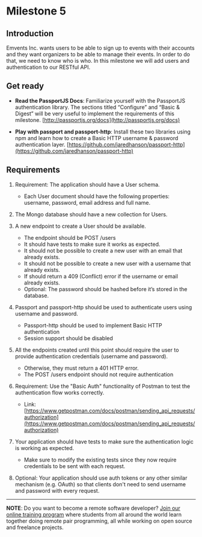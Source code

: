 # Milestone 5

## Introduction
Emvents Inc. wants users to be able to sign up to events with their accounts and they want organizers to be able to manage their events. In order to do that, we need to know who is who. In this milestone we will add users and authentication to our RESTful API.

## Get ready

- **Read the PassportJS Docs**:
Familiarize yourself with the PassportJS authentication library. The sections titled “Configure” and “Basic & Digest” will be very useful to implement the requirements of this milestone. [http://passportjs.org/docs](http://passportjs.org/docs)

- **Play with passport and passport-http**:
Install these two libraries using npm and learn how to create a Basic HTTP username & password authentication layer. [https://github.com/jaredhanson/passport-http](https://github.com/jaredhanson/passport-http)

## Requirements

1. Requirement: The application should have a User schema.
   - Each User document should have the following properties: username, password, email address and full name.

2. The Mongo database should have a new collection for Users.

3. A new endpoint to create a User should be available.
   - The endpoint should be POST /users
   - It should have tests to make sure it works as expected.
   - It should not be possible to create a new user with an email that already exists.
   - It should not be possible to create a new user with a username that already exists.
   - If should return a 409 (Conflict) error if the username or email already exists.
   - Optional: The password should be hashed before it’s stored in the database.

4. Passport and passport-http should be used to authenticate users using username and password.
   - Passport-http should be used to implement Basic HTTP authentication
   - Session support should be disabled

5. All the endpoints created until this point should require the user to provide authentication credentials (username and password).
   - Otherwise, they must return a 401 HTTP error.
   - The POST /users endpoint should not require authentication

6. Requirement: Use the "Basic Auth" functionality of Postman to test the authentication flow works correctly.
   - Link: [https://www.getpostman.com/docs/postman/sending_api_requests/authorization](https://www.getpostman.com/docs/postman/sending_api_requests/authorization)

7. Your application should have tests to make sure the authentication logic is working as expected.
   - Make sure to modify the existing tests since they now require credentials to be sent with
each request.

8. Optional: Your application should use auth tokens or any other similar mechanism (e.g. OAuth) so that clients don't need to send username and password with every request.

---

**NOTE**: Do you want to become a remote software developer? [Join our online training program](http://www.microverse.org/) where students from all around the world learn together doing remote pair programming, all while working on open source and freelance projects.
